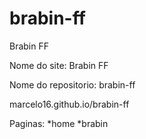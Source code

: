 # brabin-ff
Brabin FF

Nome do site: Brabin FF

Nome do repositorio: brabin-ff

marcelo16.github.io/brabin-ff

Paginas:
*home
*brabin
